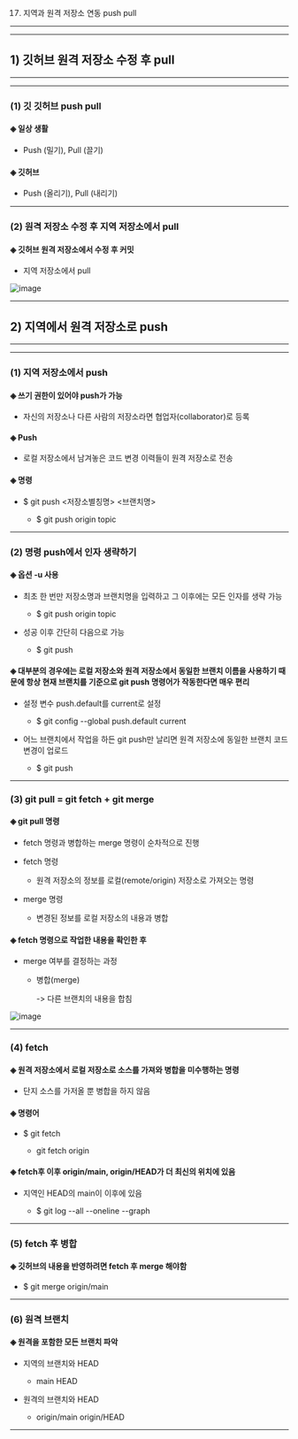  17. 지역과 원격 저장소 연동 push pull
* * *
- - -
## 1) 깃허브 원격 저장소 수정 후 pull
* * *
- - -
### (1) 깃 깃허브 push pull
#### ◈ 일상 생활
   - Push (밀기), Pull (끌기)

#### ◈ 깃허브
   - Push (올리기), Pull (내리기)
* * *
### (2) 원격 저장소 수정 후 지역 저장소에서 pull
#### ◈ 깃허브 원격 저장소에서 수정 후 커밋
   - 지역 저장소에서 pull

![image](https://github.com/JD12321/1-2-STD/assets/127118453/4e5bb6f9-a712-44a0-a44b-7e36cf19b030)
* * *
## 2) 지역에서 원격 저장소로 push
* * *
- - -
### (1) 지역 저장소에서 push
#### ◈ 쓰기 권한이 있어야 push가 가능
   - 자신의 저장소나 다른 사람의 저장소라면 협업자(collaborator)로 등록

#### ◈ Push
   - 로컬 저장소에서 남겨놓은 코드 변경 이력들이 원격 저장소로 전송

#### ◈ 명령
   - $ git push <저장소별칭명> <브랜치명>
      
      - $ git push origin topic
* * *
### (2) 명령 push에서 인자 생략하기

#### ◈ 옵션 -u 사용
   - 최초 한 번만 저장소명과 브랜치명을 입력하고 그 이후에는 모든 인자를 생략 가능
      - $ git push origin topic
    
   - 성공 이후 간단히 다음으로 가능
      - $ git push

#### ◈ 대부분의 경우에는 로컬 저장소와 원격 저장소에서 동일한 브랜치 이름을 사용하기 때문에 항상 현재 브랜치를 기준으로 git push 명령어가 작동한다면 매우 편리
   - 설정 변수 push.default를 current로 설정
      - $ git config --global push.default current

   - 어느 브랜치에서 작업을 하든 git push만 날리면 원격 저장소에 동일한 브랜치 코드 변경이 업로드
      - $ git push
* * *
### (3) git pull = git fetch + git merge

#### ◈ git pull 명령
   - fetch 명령과 병합하는 merge 명령이 순차적으로 진행

   - fetch 명령
      - 원격 저장소의 정보를 로컬(remote/origin) 저장소로 가져오는 명령

   - merge 명령
      - 변경된 정보를 로컬 저장소의 내용과 병합

#### ◈ fetch 명령으로 작업한 내용을 확인한 후
   - merge 여부를 결정하는 과정
      - 병합(merge)

        -> 다른 브랜치의 내용을 합침

![image](https://github.com/JD12321/1-2-STD/assets/127118453/dd398416-e25b-4fec-a973-15aa8d9680b0)
* * *
### (4) fetch

#### ◈ 원격 저장소에서 로컬 저장소로 소스를 가져와 병합을 미수행하는 명령
   - 단지 소스를 가저올 뿐 병합을 하지 않음

#### ◈ 명령어
   - $ git fetch <remote>
   
      - git fetch origin

#### ◈ fetch후 이후 origin/main, origin/HEAD가 더 최신의 위치에 있음
   - 지역인 HEAD의 main이 이후에 있음

      - $ git log --all --oneline --graph
* * *
### (5) fetch 후 병합

#### ◈ 깃허브의 내용을 반영하려면 fetch 후 merge 해야함
   
   - $ git merge origin/main
* * *
### (6) 원격 브랜치

#### ◈ 원격을 포함한 모든 브랜치 파악
   - 지역의 브랜치와 HEAD
      - main HEAD
    
   - 원격의 브랜치와 HEAD
      - origin/main origin/HEAD
* * *

